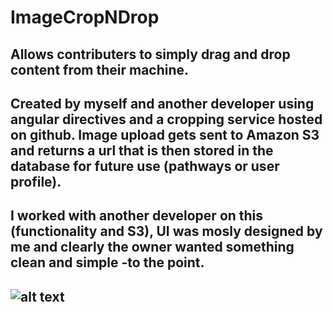 # ImageCropNDrop

## Allows contributers to simply drag and drop content from their machine. 
## Created by myself and another developer using angular directives and a cropping service hosted on github. Image upload gets sent to Amazon S3 and returns a url that is then stored in the database for future use (pathways or user profile).

## I worked with another developer on this (functionality and S3), UI was mosly designed by me and clearly the owner wanted something clean and simple -to the point. 

## ![alt text](https://wendyconditions.github.io/ImageCropNDrop/img/sample.png "View of actual img cropper")
